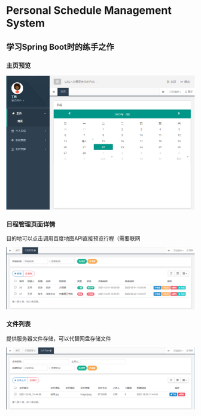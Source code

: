 # Personal Schedule Management System

## 学习Spring Boot时的练手之作

### 主页预览

![image](https://github.com/kexuecat/PersonalScheduleManagement/blob/main/%E9%A2%84%E8%A7%88%E5%9B%BE/image-20220222150414163.png)

### 日程管理页面详情

目的地可以点击调用百度地图API直接预览行程（需要联网

![image](https://github.com/kexuecat/PersonalScheduleManagement/blob/main/%E9%A2%84%E8%A7%88%E5%9B%BE/image-20220222150533155.png)

### 文件列表

提供服务器文件存储，可以代替网盘存储文件

![image](https://github.com/kexuecat/PersonalScheduleManagement/blob/main/%E9%A2%84%E8%A7%88%E5%9B%BE/image-20220222150739713.png)

